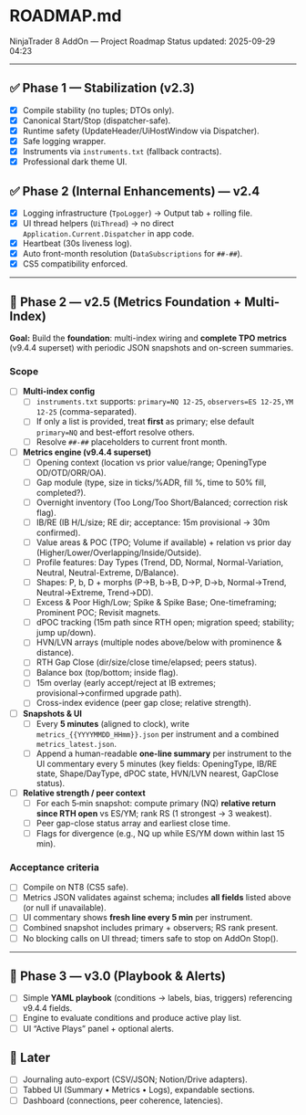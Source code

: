 # ROADMAP.md
NinjaTrader 8 AddOn — Project Roadmap
Status updated: 2025-09-29 04:23 

---

## ✅ Phase 1 — Stabilization (v2.3)
- [x] Compile stability (no tuples; DTOs only).
- [x] Canonical Start/Stop (dispatcher-safe).
- [x] Runtime safety (UpdateHeader/UiHostWindow via Dispatcher).
- [x] Safe logging wrapper.
- [x] Instruments via `instruments.txt` (fallback contracts).
- [x] Professional dark theme UI.

## ✅ Phase 2 (Internal Enhancements) — v2.4
- [x] Logging infrastructure (`TpoLogger`) → Output tab + rolling file.
- [x] UI thread helpers (`UiThread`) → no direct `Application.Current.Dispatcher` in app code.
- [x] Heartbeat (30s liveness log).
- [x] Auto front-month resolution (`DataSubscriptions` for `##-##`).
- [x] CS5 compatibility enforced.

---

## 🚧 Phase 2 — v2.5 (Metrics Foundation + Multi-Index)
**Goal:** Build the **foundation**: multi-index wiring and **complete TPO metrics** (v9.4.4 superset) with periodic JSON snapshots and on-screen summaries.

### Scope
- [ ] **Multi-index config**
  - [ ] `instruments.txt` supports: `primary=NQ 12-25`, `observers=ES 12-25,YM 12-25` (comma-separated).
  - [ ] If only a list is provided, treat **first** as primary; else default `primary=NQ` and best-effort resolve others.
  - [ ] Resolve `##-##` placeholders to current front month.

- [ ] **Metrics engine (v9.4.4 superset)**
  - [ ] Opening context (location vs prior value/range; OpeningType OD/OTD/ORR/OA).
  - [ ] Gap module (type, size in ticks/%ADR, fill %, time to 50% fill, completed?).
  - [ ] Overnight inventory (Too Long/Too Short/Balanced; correction risk flag).
  - [ ] IB/RE (IB H/L/size; RE dir; acceptance: 15m provisional → 30m confirmed).
  - [ ] Value areas & POC (TPO; Volume if available) + relation vs prior day (Higher/Lower/Overlapping/Inside/Outside).
  - [ ] Profile features: Day Types (Trend, DD, Normal, Normal-Variation, Neutral, Neutral-Extreme, D/Balance).
  - [ ] Shapes: P, b, D + morphs (P→B, b→B, D→P, D→b, Normal→Trend, Neutral→Extreme, Trend→DD).
  - [ ] Excess & Poor High/Low; Spike & Spike Base; One-timeframing; Prominent POC; Revisit magnets.
  - [ ] dPOC tracking (15m path since RTH open; migration speed; stability; jump up/down).
  - [ ] HVN/LVN arrays (multiple nodes above/below with prominence & distance).
  - [ ] RTH Gap Close (dir/size/close time/elapsed; peers status).
  - [ ] Balance box (top/bottom; inside flag).
  - [ ] 15m overlay (early accept/reject at IB extremes; provisional→confirmed upgrade path).
  - [ ] Cross-index evidence (peer gap close; relative strength).

- [ ] **Snapshots & UI**
  - [ ] Every **5 minutes** (aligned to clock), write `metrics_{{YYYYMMDD_HHmm}}.json` per instrument and a combined `metrics_latest.json`.
  - [ ] Append a human-readable **one-line summary** per instrument to the UI commentary every 5 minutes (key fields: OpeningType, IB/RE state, Shape/DayType, dPOC state, HVN/LVN nearest, GapClose status).

- [ ] **Relative strength / peer context**
  - [ ] For each 5‑min snapshot: compute primary (NQ) **relative return since RTH open** vs ES/YM; rank RS (1 strongest → 3 weakest).
  - [ ] Peer gap-close status array and earliest close time.
  - [ ] Flags for divergence (e.g., NQ up while ES/YM down within last 15 min).

### Acceptance criteria
- [ ] Compile on NT8 (CS5 safe).
- [ ] Metrics JSON validates against schema; includes **all fields** listed above (or null if unavailable).
- [ ] UI commentary shows **fresh line every 5 min** per instrument.
- [ ] Combined snapshot includes primary + observers; RS rank present.
- [ ] No blocking calls on UI thread; timers safe to stop on AddOn Stop().

---

## 📌 Phase 3 — v3.0 (Playbook & Alerts)
- [ ] Simple **YAML playbook** (conditions → labels, bias, triggers) referencing v9.4.4 fields.
- [ ] Engine to evaluate conditions and produce active play list.
- [ ] UI “Active Plays” panel + optional alerts.

## 🧭 Later
- [ ] Journaling auto-export (CSV/JSON; Notion/Drive adapters).
- [ ] Tabbed UI (Summary • Metrics • Logs), expandable sections.
- [ ] Dashboard (connections, peer coherence, latencies).
